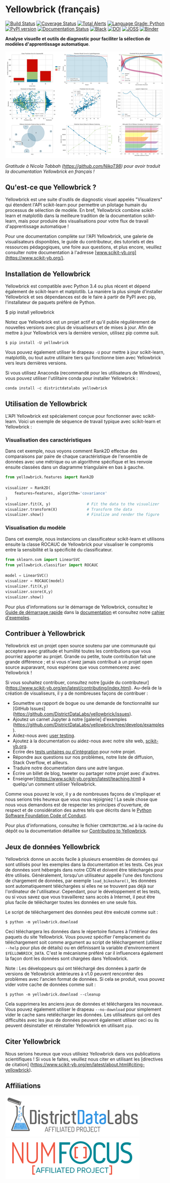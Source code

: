 # Yellowbrick (français)


[![Build Status](https://github.com/DistrictDataLabs/yellowbrick/actions/workflows/ci.yml/badge.svg?branch=develop)](https://github.com/DistrictDataLabs/yellowbrick/actions/workflows/ci.yml)
[![Coverage Status](https://codecov.io/gh/DistrictDataLabs/yellowbrick/branch/develop/graph/badge.svg?token=BnaSECZz2r)](https://codecov.io/gh/DistrictDataLabs/yellowbrick)
[![Total Alerts](https://img.shields.io/lgtm/alerts/g/DistrictDataLabs/yellowbrick.svg?logo=lgtm&logoWidth=18)](https://lgtm.com/projects/g/DistrictDataLabs/yellowbrick/alerts/)
[![Language Grade: Python](https://img.shields.io/lgtm/grade/python/g/DistrictDataLabs/yellowbrick.svg?logo=lgtm&logoWidth=18)](https://lgtm.com/projects/g/DistrictDataLabs/yellowbrick/context:python)
[![PyPI version](https://badge.fury.io/py/yellowbrick.svg)](https://badge.fury.io/py/yellowbrick)
[![Documentation Status](https://readthedocs.org/projects/yellowbrick/badge/?version=latest)](http://yellowbrick.readthedocs.io/en/latest/?badge=latest)
[![Black](https://img.shields.io/badge/code%20style-black-000000.svg)](https://github.com/psf/black)
[![DOI](https://zenodo.org/badge/DOI/10.5281/zenodo.1206239.svg)](https://doi.org/10.5281/zenodo.1206239)
[![JOSS](http://joss.theoj.org/papers/10.21105/joss.01075/status.svg)](https://doi.org/10.21105/joss.01075)
[![Binder](https://mybinder.org/badge.svg)](https://mybinder.org/v2/gh/DistrictDataLabs/yellowbrick/develop?filepath=examples%2Fexamples.ipynb)



**Analyse visuelle et outils de diagnostic pour faciliter la sélection de modèles d'apprentissage automatique**.

[ ![Banner](docs/images/readme/banner.png)](https://www.scikit-yb.org/en/latest/gallery.html)


*Gratitude à Nicola Tabbah (https://github.com/NikoT98) pour avoir traduit la documentation Yellowbrick en français !*

## Qu'est-ce que Yellowbrick ?

Yellowbrick est une suite d'outils de diagnostic visuel appelés "Visualizers" qui étendent l'API scikit-learn pour permettre un pilotage humain du processus de sélection de modèle. En bref, Yellowbrick combine scikit-learn et matplotlib dans la meilleure tradition de la documentation scikit-learn, mais pour produire des visualisations pour votre flux de travail d'apprentissage automatique !

Pour une documentation complète sur l'API Yellowbrick, une galerie de visualisateurs disponibles, le guide du contributeur, des tutoriels et des ressources pédagogiques, une foire aux questions, et plus encore, veuillez consulter notre documentation à l'adresse [www.scikit-yb.org](https://www.scikit-yb.org/).

## Installation de Yellowbrick

Yellowbrick est compatible avec Python 3.4 ou plus récent et dépend également de scikit-learn et matplotlib. La manière la plus simple d'installer Yellowbrick et ses dépendances est de le faire à partir de PyPI avec pip, l'installateur de paquets préféré de Python.

   $ pip install yellowbrick

Notez que Yellowbrick est un projet actif et qu'il publie régulièrement de nouvelles versions avec plus de visualiseurs et de mises à jour. Afin de mettre à jour Yellowbrick vers la dernière version, utilisez pip comme suit.

    $ pip install -U yellowbrick

Vous pouvez également utiliser le drapeau `-U` pour mettre à jour scikit-learn, matplotlib, ou tout autre utilitaire tiers qui fonctionne bien avec Yellowbrick vers leurs dernières versions.

Si vous utilisez Anaconda (recommandé pour les utilisateurs de Windows), vous pouvez utiliser l'utilitaire conda pour installer Yellowbrick :

    conda install -c districtdatalabs yellowbrick

## Utilisation de Yellowbrick

L'API Yellowbrick est spécialement conçue pour fonctionner avec scikit-learn. Voici un exemple de séquence de travail typique avec scikit-learn et Yellowbrick :

### Visualisation des caractéristiques

Dans cet exemple, nous voyons comment Rank2D effectue des comparaisons par paire de chaque caractéristique de l'ensemble de données avec une métrique ou un algorithme spécifique et les renvoie ensuite classées dans un diagramme triangulaire en bas à gauche.

```python
from yellowbrick.features import Rank2D

visualizer = Rank2D(
    features=features, algorithm='covariance'
)
visualizer.fit(X, y)                # Fit the data to the visualizer
visualizer.transform(X)             # Transform the data
visualizer.show()                   # Finalize and render the figure
```

### Visualisation du modèle

Dans cet exemple, nous instancions un classificateur scikit-learn et utilisons ensuite la classe ROCAUC de Yellowbrick pour visualiser le compromis entre la sensibilité et la spécificité du classificateur.

```python
from sklearn.svm import LinearSVC
from yellowbrick.classifier import ROCAUC

model = LinearSVC()
visualizer = ROCAUC(model)
visualizer.fit(X,y)
visualizer.score(X,y)
visualizer.show()
```


Pour plus d'informations sur le démarrage de Yellowbrick, consultez le [Guide de démarrage rapide](https://www.scikit-yb.org/en/latest/quickstart.html) dans la [documentation](https://www.scikit-yb.org/en/latest/) et consultez notre [cahier d'exemples](https://github.com/DistrictDataLabs/yellowbrick/blob/develop/examples/examples.ipynb).

## Contribuer à Yellowbrick

Yellowbrick est un projet open source soutenu par une communauté qui acceptera avec gratitude et humilité toutes les contributions que vous pourriez apporter au projet. Grande ou petite, toute contribution fait une grande différence ; et si vous n'avez jamais contribué à un projet open source auparavant, nous espérons que vous commencerez avec Yellowbrick !

Si vous souhaitez contribuer, consultez notre [guide du contributeur] (https://www.scikit-yb.org/en/latest/contributing/index.html). Au-delà de la création de visualiseurs, il y a de nombreuses façons de contribuer :

- Soumettre un rapport de bogue ou une demande de fonctionnalité sur [GitHub Issues] (https://github.com/DistrictDataLabs/yellowbrick/issues).
- Ajoutez un carnet Jupyter à notre [galerie] d'exemples (https://github.com/DistrictDataLabs/yellowbrick/tree/develop/examples).
- Aidez-nous avec [user testing](https://www.scikit-yb.org/en/latest/evaluation.html).
- Ajoutez à la documentation ou aidez-nous avec notre site web, [scikit-yb.org](https://www.scikit-yb.org).
- Écrire des [tests unitaires ou d'intégration](https://www.scikit-yb.org/en/latest/contributing/developing_visualizers.html#integration-tests) pour notre projet.
- Répondre aux questions sur nos problèmes, notre liste de diffusion, Stack Overflow, et ailleurs.
- Traduire notre documentation dans une autre langue.
- Écrire un billet de blog, tweeter ou partager notre projet avec d'autres.
- Enseigner](https://www.scikit-yb.org/en/latest/teaching.html) à quelqu'un comment utiliser Yellowbrick.

Comme vous pouvez le voir, il y a de nombreuses façons de s'impliquer et nous serions très heureux que vous nous rejoigniez ! La seule chose que nous vous demandons est de respecter les principes d'ouverture, de respect et de considération des autres tels que décrits dans le [Python Software Foundation Code of Conduct](https://www.python.org/psf/codeofconduct/).

Pour plus d'informations, consultez le fichier `CONTRIBUTING.md` à la racine du dépôt ou la documentation détaillée sur [Contributing to Yellowbrick](https://www.scikit-yb.org/en/latest/contributing/index.html).

## Jeux de données Yellowbrick

Yellowbrick donne un accès facile à plusieurs ensembles de données qui sont utilisés pour les exemples dans la documentation et les tests. Ces jeux de données sont hébergés dans notre CDN et doivent être téléchargés pour être utilisés. Généralement, lorsqu'un utilisateur appelle l'une des fonctions de chargement de données, par exemple `load_bikeshare()`, les données sont automatiquement téléchargées si elles ne se trouvent pas déjà sur l'ordinateur de l'utilisateur. Cependant, pour le développement et les tests, ou si vous savez que vous travaillerez sans accès à Internet, il peut être plus facile de télécharger toutes les données en une seule fois.

Le script de téléchargement des données peut être exécuté comme suit :

    $ python -m yellowbrick.download


Ceci téléchargera les données dans le répertoire fixtures à l'intérieur des paquets du site Yellowbrick. Vous pouvez spécifier l'emplacement du téléchargement soit comme argument au script de téléchargement (utilisez `--help` pour plus de détails) ou en définissant la variable d'environnement `$YELLOWBRICK_DATA`. C'est le mécanisme préféré car il influencera également la façon dont les données sont chargées dans Yellowbrick.

Note : Les développeurs qui ont téléchargé des données à partir de versions de Yellowbrick antérieures à v1.0 peuvent rencontrer des problèmes avec l'ancien format de données. Si cela se produit, vous pouvez vider votre cache de données comme suit :

    $ python -m yellowbrick.download --cleanup

Cela supprimera les anciens jeux de données et téléchargera les nouveaux. Vous pouvez également utiliser le drapeau `--no-download` pour simplement vider le cache sans retélécharger les données. Les utilisateurs qui ont des difficultés avec les jeux de données peuvent également utiliser ceci ou ils peuvent désinstaller et réinstaller Yellowbrick en utilisant `pip`.

## Citer Yellowbrick

Nous serions heureux que vous utilisiez Yellowbrick dans vos publications scientifiques ! Si vous le faites, veuillez nous citer en utilisant les [directives de citation] (https://www.scikit-yb.org/en/latest/about.html#citing-yellowbrick).

## Affiliations

[ ![District Data Labs](docs/images/readme/affiliates_ddl.png)](https://districtdatalabs.com/) [ ![Projet affilié NumFOCUS](docs/images/readme/affiliates_numfocus.png)](https://numfocus.org)